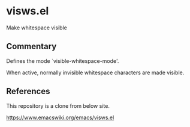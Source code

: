 # visws.el
Make whitespace visible

## Commentary
Defines the mode `visible-whitespace-mode'.

When active, normally invisible whitespace characters are made visible.

## References
This repository is a clone from below site.

https://www.emacswiki.org/emacs/visws.el
